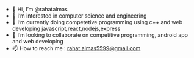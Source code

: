 - 👋 Hi, I’m @rahatalmas
- 👀 I’m interested in computer science and engineering
- 🌱 I’m currently doing competetive programming using c++ and web developing javascript,react,nodejs,express
- 💞️ I’m looking to collaborate on competitive programming, android app and web developing 
- 📫 How to reach me : rahat.almas5599@gmail.com

